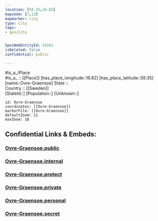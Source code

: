 ```yaml
---
location: [58.35,16.82] 
mapzoom: [7,12] 
mapmarker: city 
type: City
tags:
- geo/City


SpocWebEntityId: 33201
isDeleted: false
confidential: public

---
```

#is_a_/Place  
#is_a_ :: [[Place]] 
[has_place_longitude::16.82] 
[has_place_latitude::58.35] 
[name::Ovre-Graensoe] 
State ::  
Country :: [[Sweden]]  
[StateId::] 
[Population::] 
[Unknown::] 


```leaflet
id: Ovre-Graensoe
coordinates: [[Ovre-Graensoe]] 
markerFile: [[Ovre-Graensoe]] 
defaultZoom: 11 
maxZoom: 18
```


## Confidential Links & Embeds: 

### [Ovre-Graensoe.public](/_public/\Earth\Continent\Europe\Europe~North\Sweden\Provinces~Sweden\Östergötland\CityOvre-Graensoe.public.md) 

### [Ovre-Graensoe.internal](/_internal/\Earth\Continent\Europe\Europe~North\Sweden\Provinces~Sweden\Östergötland\CityOvre-Graensoe.internal.md) 

### [Ovre-Graensoe.protect](/_protect/\Earth\Continent\Europe\Europe~North\Sweden\Provinces~Sweden\Östergötland\CityOvre-Graensoe.protect.md) 

### [Ovre-Graensoe.private](/_private/\Earth\Continent\Europe\Europe~North\Sweden\Provinces~Sweden\Östergötland\CityOvre-Graensoe.private.md) 

### [Ovre-Graensoe.personal](/_personal/\Earth\Continent\Europe\Europe~North\Sweden\Provinces~Sweden\Östergötland\CityOvre-Graensoe.personal.md) 

### [Ovre-Graensoe.secret](/_secret/\Earth\Continent\Europe\Europe~North\Sweden\Provinces~Sweden\Östergötland\CityOvre-Graensoe.secret.md)


